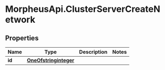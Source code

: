 # MorpheusApi.ClusterServerCreateNetwork

## Properties

Name | Type | Description | Notes
------------ | ------------- | ------------- | -------------
**id** | [**OneOfstringinteger**](OneOfstringinteger.md) |  | 


